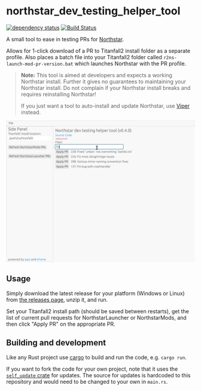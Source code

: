 # northstar_dev_testing_helper_tool

[![dependency status](https://deps.rs/repo/github/GeckoEidechse/northstar_dev_testing_helper_tool/status.svg)](https://deps.rs/repo/github/GeckoEidechse/northstar_dev_testing_helper_tool)
[![Build Status](https://github.com/GeckoEidechse/northstar_dev_testing_helper_tool/workflows/CI/badge.svg)](https://github.com/GeckoEidechse/northstar_dev_testing_helper_tool/actions?workflow=CI)

A small tool to ease in testing PRs for [Northstar](https://github.com/R2Northstar/).

Allows for 1-click download of a PR to Titanfall2 install folder as a separate profile. Also places a batch file into your Titanfall2 folder called `r2ns-launch-mod-pr-version.bat` which launches Northstar with the PR profile.

> **Note:** This tool is aimed at developers and expects a working Northstar install. Further it gives no guarantees to maintaining your Northstar install. Do not complain if your Northstar install breaks and requires reinstalling Northstar!
>
> If you just want a tool to auto-install and update Northstar, use [Viper](https://github.com/0neGal/viper) instead.

![applicaction main window screenshot](assets/application-mainwindow.png)

## Usage

Simply download the latest release for your platform (Windows or Linux) from [the releases page](https://github.com/GeckoEidechse/northstar_dev_testing_helper_tool/releases), unzip it, and run.

Set your Titanfall2 install path (should be saved between restarts), get the list of current pull requests for NorthstarLauncher or NorthstarMods, and then click "Apply PR" on the appropriate PR.

## Building and development

Like any Rust project use [cargo](https://doc.rust-lang.org/cargo/) to build and run the code, e.g. `cargo run`.

If you want to fork the code for your own project, note that it uses the [`self_update` crate](https://crates.io/crates/self_update) for updates. The source for updates is hardcoded to this repository and would need to be changed to your own in `main.rs`.
